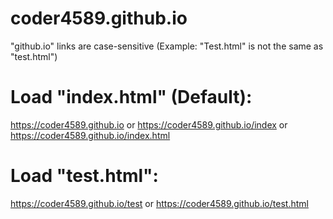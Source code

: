 # coder4589.github.io
"github.io" links are case-sensitive (Example: "Test.html" is not the same as "test.html")

# Load "index.html" (Default):
https://coder4589.github.io or https://coder4589.github.io/index or https://coder4589.github.io/index.html

# Load "test.html":
https://coder4589.github.io/test or https://coder4589.github.io/test.html
